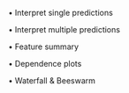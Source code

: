•
Interpret single predictions

•
Interpret multiple predictions

•
Feature summary

•
Dependence plots

•
Waterfall & Beeswarm
